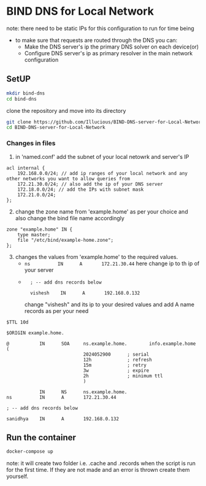 # BIND DNS for Local Network

note: there need to be static IPs for this configuration to run for time being

- to make sure that requests are routed through the DNS you can:
    - Make the DNS server's ip the primary DNS solver on each device(or)
    - Configure DNS server's ip as primary resolver in the main network configuration

## SetUP
```sh
mkdir bind-dns
cd bind-dns
```
clone the repository and move into its directory
```sh
git clone https://github.com/Illucious/BIND-DNS-server-for-Local-Network.git
cd BIND-DNS-server-for-Local-Network 
```
### Changes in files
1. in 'named.conf' add the subnet of your local netowrk and server's IP
```cofig
acl internal {
    192.168.0.0/24; // add ip ranges of your local network and any other networks you want to allow queries from
    172.21.30.0/24; // also add the ip of your DNS server
    172.18.0.0/24; // add the IPs with subnet mask
    172.21.0.0/24;
};
```
2. change the zone name from 'example.home' as per your choice and also change the bind file name accordingly
```config
zone "example.home" IN {
    type master;
    file "/etc/bind/example-home.zone";
};
```
3. changes the values from 'example.home' to the required values.
    - ```ns          IN      A       172.21.30.44``` here change ip to th ip of your server
    - ```
        ; -- add dns records below

        vishesh    IN      A       192.168.0.132
        ```
        change "vishesh" and its ip to your desired values and add A name records as per your need

```config
$TTL 10d

$ORIGIN example.home.

@           IN      SOA     ns.example.home.        info.example.home (
                            2024052900      ; serial
                            12h             ; refresh
                            15m             ; retry
                            3w              ; expire
                            2h              ; minimum ttl 
                            )

            IN      NS      ns.example.home.
ns          IN      A       172.21.30.44

; -- add dns records below

sanidhya    IN      A       192.168.0.132
```


## Run the container
```bash
docker-compose up 
```
note: it will create two folder i.e. .cache and .records when the script is run for the first time. If they are not made and an error is thrown create them yourself.

## 